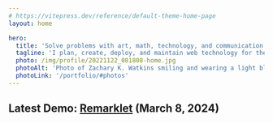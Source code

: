```yaml
---
# https://vitepress.dev/reference/default-theme-home-page
layout: home

hero:
  title: 'Solve problems with art, math, technology, and communication.'
  tagline: 'I plan, create, deploy, and maintain web technology for the public and private sector.'
  photo: /img/profile/20221122_081808-home.jpg
  photoAlt: 'Photo of Zachary K. Watkins smiling and wearing a light blue buttoned shirt.'
  photoLink: '/portfolio/#photos'
---
```


<script setup>
  import { onMounted } from 'vue';
  onMounted(async () => {
    const main = await import('./portfolio/procedural-art-generation/src/art-generator.js');
    main.createApp(document.querySelector('#viewport'));
  });
</script>

## Latest Demo: <a href="/portfolio/remarklet/">Remarklet</a> (March 8, 2024)

<div id="viewport">
  <div id="grid-wrapper">
    <div id="grid"></div>
  </div>
</div>
